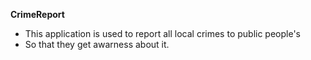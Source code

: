 **CrimeReport** 
- This application is used to report all local crimes to public people's
- So that they get awarness about it.
